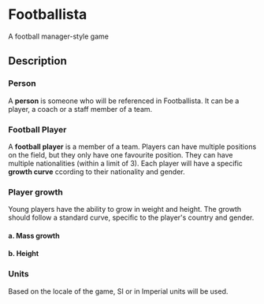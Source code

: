 # Footballista
A football manager-style game

## Description

### Person
A __person__ is someone who will be referenced in Footballista. It can be a player, a coach or a staff member of a team.

### Football Player
A __football player__ is a member of a team. Players can have multiple positions on the field, but they only have one favourite position. They can have multiple nationalities (within a limit of 3). Each player will have a specific __growth curve__ ccording to their nationality and gender. 


### Player growth
Young players have the ability to grow in weight and height. The growth should follow a standard curve, specific to the player's country and gender.
#### a. Mass growth

#### b. Height


### Units
Based on the locale of the game, SI or in Imperial units will be used.
